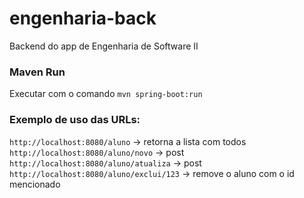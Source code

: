 # engenharia-back
Backend do app de Engenharia de Software II

### Maven Run

Executar com o comando ``mvn spring-boot:run``

### Exemplo de uso das URLs:

``http://localhost:8080/aluno`` -> retorna a lista com todos  
``http://localhost:8080/aluno/novo`` -> post  
``http://localhost:8080/aluno/atualiza`` -> post  
``http://localhost:8080/aluno/exclui/123`` -> remove o aluno com o id mencionado    


